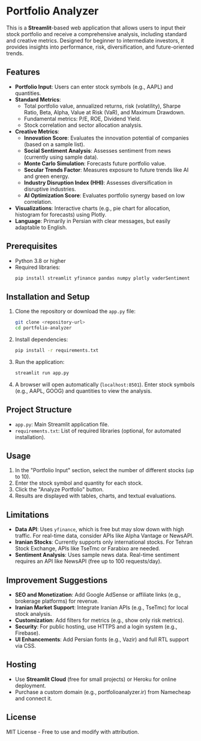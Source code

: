 # Portfolio Analyzer

This is a **Streamlit**-based web application that allows users to input their stock portfolio and receive a comprehensive analysis, including standard and creative metrics. Designed for beginner to intermediate investors, it provides insights into performance, risk, diversification, and future-oriented trends.

## Features
- **Portfolio Input**: Users can enter stock symbols (e.g., AAPL) and quantities.
- **Standard Metrics**:
  - Total portfolio value, annualized returns, risk (volatility), Sharpe Ratio, Beta, Alpha, Value at Risk (VaR), and Maximum Drawdown.
  - Fundamental metrics: P/E, ROE, Dividend Yield.
  - Stock correlation and sector allocation analysis.
- **Creative Metrics**:
  - **Innovation Score**: Evaluates the innovation potential of companies (based on a sample list).
  - **Social Sentiment Analysis**: Assesses sentiment from news (currently using sample data).
  - **Monte Carlo Simulation**: Forecasts future portfolio value.
  - **Secular Trends Factor**: Measures exposure to future trends like AI and green energy.
  - **Industry Disruption Index (HHI)**: Assesses diversification in disruptive industries.
  - **AI Optimization Score**: Evaluates portfolio synergy based on low correlation.
- **Visualizations**: Interactive charts (e.g., pie chart for allocation, histogram for forecasts) using Plotly.
- **Language**: Primarily in Persian with clear messages, but easily adaptable to English.

## Prerequisites
- Python 3.8 or higher
- Required libraries:
  ```bash
  pip install streamlit yfinance pandas numpy plotly vaderSentiment
  ```

## Installation and Setup
1. Clone the repository or download the `app.py` file:
   ```bash
   git clone <repository-url>
   cd portfolio-analyzer
   ```
2. Install dependencies:
   ```bash
   pip install -r requirements.txt
   ```
3. Run the application:
   ```bash
   streamlit run app.py
   ```
4. A browser will open automatically (`localhost:8501`). Enter stock symbols (e.g., AAPL, GOOG) and quantities to view the analysis.

## Project Structure
- `app.py`: Main Streamlit application file.
- `requirements.txt`: List of required libraries (optional, for automated installation).

## Usage
1. In the "Portfolio Input" section, select the number of different stocks (up to 10).
2. Enter the stock symbol and quantity for each stock.
3. Click the "Analyze Portfolio" button.
4. Results are displayed with tables, charts, and textual evaluations.

## Limitations
- **Data API**: Uses `yfinance`, which is free but may slow down with high traffic. For real-time data, consider APIs like Alpha Vantage or NewsAPI.
- **Iranian Stocks**: Currently supports only international stocks. For Tehran Stock Exchange, APIs like TseTmc or Farabixo are needed.
- **Sentiment Analysis**: Uses sample news data. Real-time sentiment requires an API like NewsAPI (free up to 100 requests/day).

## Improvement Suggestions
- **SEO and Monetization**: Add Google AdSense or affiliate links (e.g., brokerage platforms) for revenue.
- **Iranian Market Support**: Integrate Iranian APIs (e.g., TseTmc) for local stock analysis.
- **Customization**: Add filters for metrics (e.g., show only risk metrics).
- **Security**: For public hosting, use HTTPS and a login system (e.g., Firebase).
- **UI Enhancements**: Add Persian fonts (e.g., Vazir) and full RTL support via CSS.

## Hosting
- Use **Streamlit Cloud** (free for small projects) or Heroku for online deployment.
- Purchase a custom domain (e.g., portfolioanalyzer.ir) from Namecheap and connect it.


## License
MIT License - Free to use and modify with attribution.
